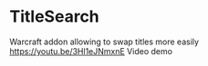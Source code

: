 # TitleSearch
Warcraft addon allowing to swap titles more easily
https://youtu.be/3Hl1eJNmxnE Video demo
